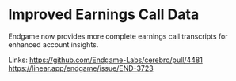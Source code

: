 # Improved Earnings Call Data

Endgame now provides more complete earnings call transcripts for enhanced account insights.

Links:
https://github.com/Endgame-Labs/cerebro/pull/4481
https://linear.app/endgame/issue/END-3723
